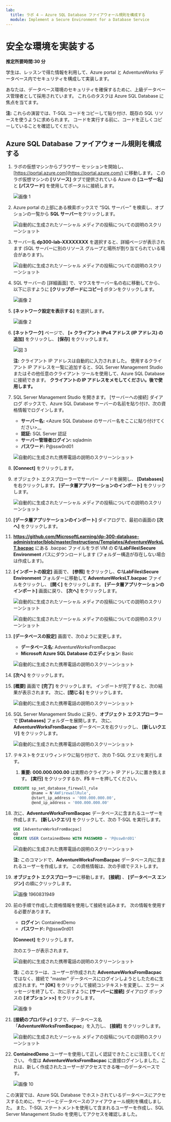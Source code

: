 ```yaml
---
lab:
  title: ラボ 4 – Azure SQL Database ファイアウォール規則を構成する
  module: Implement a Secure Environment for a Database Service
---
```


# 安全な環境を実装する

**推定所要時間:30 分**

学生は、レッスンで得た情報を利用して、Azure portal と AdventureWorks データベース内でセキュリティを構成して実装します。

あなたは、データベース環境のセキュリティを確保するために、上級データベース管理者として採用されています。 これらのタスクは Azure SQL Database に焦点を当てます。

**注:**  これらの演習では、T-SQL コードをコピーして貼り付け、既存の SQL リソースを使うように求められます。 コードを実行する前に、コードを正しくコピーしていることを確認してください。

## Azure SQL Database ファイアウォール規則を構成する

1. ラボの仮想マシンからブラウザー セッションを開始し、[https://portal.azure.com](https://portal.azure.com/) に移動します。 このラボ仮想マシンの **[リソース]** タブで提供されている Azure の **[ユーザー名]** と **[パスワード]** を使用してポータルに接続します。

    ![画像 1](../images/dp-300-module-01-lab-01.png)

1. Azure portal の上部にある検索ボックスで “SQL サーバー” を検索し、オプションの一覧から **SQL サーバー**をクリックします。

    ![自動的に生成されたソーシャル メディアの投稿についての説明のスクリーンショット](../images/dp-300-module-04-lab-1.png)

1. サーバー名 **dp300-lab-XXXXXXXX** を選択すると、詳細ページが表示されます (SQL サーバーに別のリソース グループと場所が割り当てられている場合があります)。

    ![自動的に生成されたソーシャル メディアの投稿についての説明のスクリーンショット](../images/dp-300-module-04-lab-2.png)

1. SQL サーバーの [詳細画面] で、マウスをサーバー名の右に移動してから、以下に示すように **[クリップボードにコピー]** ボタンをクリックします。

    ![画像 2](../images/dp-300-module-04-lab-3.png)

1. **[ネットワーク設定を表示する]** を選択します。

    ![画像 2](../images/dp-300-module-04-lab-4.png)

1. **[ネットワーク]** ページで、 **[+ クライアント IPv4 アドレス (IP アドレス) の追加]** をクリックし、 **[保存]** をクリックします。

    ![図 3](../images/dp-300-module-04-lab-5.png)

    **注:** クライアント IP アドレスは自動的に入力されました。 使用するクライアント IP アドレスを一覧に追加すると、SQL Server Management Studio またはその他任意のクライアント ツールを使用して、Azure SQL Database に接続できます。 **クライアントの IP アドレスをメモしてください。後で使用します。**

1. SQL Server Management Studio を開きます。 [サーバーへの接続] ダイアログ ボックスで、Azure SQL Database サーバーの名前を貼り付け、次の資格情報でログインします。

    - **サーバー名:** &lt;Azure SQL Database のサーバー名をここに貼り付けてください&gt;__
    - **認証:** SQL Server 認証
    - **サーバー管理者ログイン:** sqladmin
    - **パスワード:** P@ssw0rd01

    ![自動的に生成された携帯電話の説明のスクリーンショット](../images/dp-300-module-04-lab-6.png)

1. **[Connect]** をクリックします。

1. オブジェクト エクスプローラーでサーバー ノードを展開し、 **[Databases]** を右クリックします。 **[データ層アプリケーションのインポート]** をクリックします。

    ![自動的に生成されたソーシャル メディアの投稿についての説明のスクリーンショット](../images/dp-300-module-04-lab-7.png)

1. **[データ層アプリケーションのインポート]** ダイアログで、最初の画面の **[次へ]** をクリックします。

1. **https://github.com/MicrosoftLearning/dp-300-database-administrator/blob/master/Instructions/Templates/AdventureWorksLT.bacpac** にある .bacpac ファイルをラボ VM の **C:\LabFiles\Secure Environment** パスにダウンロードします (フォルダー構造が存在しない場合は作成します)。

1. **[インポートの設定]** 画面で、 **[参照]** をクリックし、**C:\LabFiles\Secure Environment** フォルダーに移動して **AdventureWorksLT.bacpac** ファイルをクリックし、 **[開く]** をクリックします。 **[データ層アプリケーションのインポート]** 画面に戻り、 **[次へ]** をクリックします。

    ![自動的に生成されたソーシャル メディアの投稿についての説明のスクリーンショット](../images/dp-300-module-04-lab-8.png)

    ![自動的に生成されたソーシャル メディアの投稿についての説明のスクリーンショット](../images/dp-300-module-04-lab-9.png)

1. **[データベースの設定]** 画面で、次のように変更します。

    - **データベース名:** AdventureWorksFromBacpac
    - **Microsoft Azure SQL Database のエディション**: Basic

    ![自動的に生成された携帯電話の説明のスクリーンショット](../images/dp-300-module-04-lab-10.png)

1. **[次へ]** をクリックします。

1. **[概要]** 画面で **[完了]** をクリックします。 インポートが完了すると、次の結果が表示されます。 次に、**[閉じる]** をクリックします。

    ![自動的に生成された携帯電話の説明のスクリーンショット](../images/dp-300-module-04-lab-11.png)

1. SQL Server Management Studio に戻り、**オブジェクト エクスプローラー**で **[Databases]** フォルダーを展開します。 次に、**AdventureWorksFromBacpac** データベースを右クリックし、 **[新しいクエリ]** をクリックします。

    ![自動的に生成された携帯電話の説明のスクリーンショット](../images/dp-300-module-04-lab-12.png)

1. テキストをクエリウィンドウに貼り付けて、次の T-SQL クエリを実行します。
    1. **重要:** **000.000.000.00** は実際のクライアント IP アドレスに置き換えます。 **[実行]** をクリックするか、**F5** キーを押してください。

    ```sql
    EXECUTE sp_set_database_firewall_rule 
            @name = N'AWFirewallRule',
            @start_ip_address = '000.000.000.00', 
            @end_ip_address = '000.000.000.00'
    ```

1. 次に、**AdventureWorksFromBacpac** データベースに含まれるユーザーを作成します。 **[新しいクエリ]** をクリックして、次の T-SQL を実行します。

    ```sql
    USE [AdventureWorksFromBacpac]
    GO
    CREATE USER ContainedDemo WITH PASSWORD = 'P@ssw0rd01'
    ```

    ![自動的に生成された携帯電話の説明のスクリーンショット](../images/dp-300-module-04-lab-13.png)

    **注:** このコマンドで、**AdventureWorksFromBacpac** データベース内に含まれるユーザーを作成します。 この資格情報は、次の手順でテストします。

1. **オブジェクト エクスプローラー**に移動します。 **[接続]** 、 **[データベース エンジン]** の順にクリックします。

    ![画像 1960831949](../images/dp-300-module-04-lab-14.png)

1. 前の手順で作成した資格情報を使用して接続を試みます。 次の情報を使用する必要があります。

    - **ログイン:** ContainedDemo
    - **パスワード:** P@ssw0rd01

     **[Connect]** をクリックします。

     次のエラーが表示されます。

    ![自動的に生成された携帯電話の説明のスクリーンショット](../images/dp-300-module-04-lab-15.png)

    **注:** このエラーは、ユーザーが作成された **AdventureWorksFromBacpac** ではなく、接続で "master" データベースにログインしようとしたために生成されます。** **[OK]** をクリックして接続コンテキストを変更し、エラー メッセージを終了して、次に示すように **[サーバーに接続]** ダイアログ ボックスの **[オプション >>]** をクリックします。

    ![画像 9](../images/dp-300-module-04-lab-16.png)

1. **[接続のプロパティ]** タブで、データベース名「**AdventureWorksFromBacpac**」を入力し、 **[接続]** をクリックします。

    ![自動的に生成されたソーシャル メディアの投稿についての説明のスクリーンショット](../images/dp-300-module-04-lab-17.png)

1. **ContainedDemo** ユーザーを使用して正しく認証できたことに注意してください。 今度は **AdventureWorksFromBacpac** に直接ログインしました。これは、新しく作成されたユーザーがアクセスできる唯一のデータベースです。

    ![画像 10](../images/dp-300-module-04-lab-18.png)

この演習では、Azure SQL Database でホストされているデータベースにアクセスするために、サーバーとデータベースのファイアウォール規則を構成しました。 また、T-SQL ステートメントを使用して含まれるユーザーを作成し、SQL Server Management Studio を使用してアクセスを確認しました。
